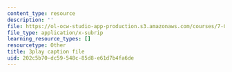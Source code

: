 ```yaml
---
content_type: resource
description: ''
file: https://ol-ocw-studio-app-production.s3.amazonaws.com/courses/7-01sc-fundamentals-of-biology-fall-2011/202c5b70dc59548c85d8e61d7b4fa6de_9dHBTckFvME.vtt
file_type: application/x-subrip
learning_resource_types: []
resourcetype: Other
title: 3play caption file
uid: 202c5b70-dc59-548c-85d8-e61d7b4fa6de
---
```

